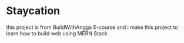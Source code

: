 # Staycation
this project is from BuildWithAngga E-course and i make this project to learn how to build web using MERN Stack